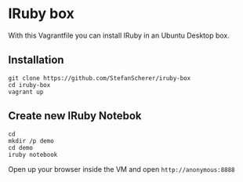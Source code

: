# IRuby box

With this Vagrantfile you can install IRuby in an Ubuntu Desktop box.

## Installation

```
git clone https://github.com/StefanScherer/iruby-box
cd iruby-box
vagrant up
```

## Create new IRuby Notebok
```
cd
mkdir /p demo
cd demo
iruby notebook
```

Open up your browser inside the VM and open `http://anonymous:8888`